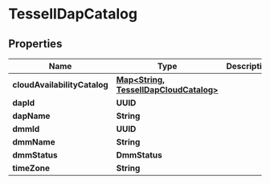

# TessellDapCatalog


## Properties

Name | Type | Description | Notes
------------ | ------------- | ------------- | -------------
**cloudAvailabilityCatalog** | [**Map&lt;String, TessellDapCloudCatalog&gt;**](TessellDapCloudCatalog.md) |  |  [optional]
**dapId** | **UUID** |  |  [optional]
**dapName** | **String** |  |  [optional]
**dmmId** | **UUID** |  |  [optional]
**dmmName** | **String** |  |  [optional]
**dmmStatus** | **DmmStatus** |  |  [optional]
**timeZone** | **String** |  |  [optional]



